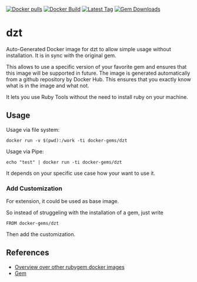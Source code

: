 [![Docker pulls](https://img.shields.io/docker/pulls/rubygem/dzt.svg)](https://hub.docker.com/r/rubygem/dzt/)
[![Docker Build](https://img.shields.io/docker/automated/rubygem/dzt.svg)](https://hub.docker.com/r/rubygem/dzt/)
[![Latest Tag](https://img.shields.io/github/tag/docker-rubygem/dzt.svg)](https://hub.docker.com/r/rubygem/dzt/)
[![Gem Downloads](https://img.shields.io/gem/dt/dzt.svg)](https://rubygems.org/gems/dzt/)
# dzt

Auto-Generated Docker image for dzt to allow simple usage without installation.
It is in sync with the original gem.

This allows to use a specific version of your favorite gem and ensures that this image will be supported in future.
The image is generated automatically from a github repository by Docker Hub.
This ensures that you exactly know what is in the image and what not.

It lets you use Ruby Tools without the need to install ruby on your machine.

## Usage

Usage via file system:

`docker run -v $(pwd):/work -ti docker-gems/dzt`

Usage via Pipe:

`echo "test" | docker run -ti docker-gems/dzt`

It depends on your specific use case how your want to use it.

### Add Customization

For extension, it could be used as base image.

So instead of struggeling with the installation of a gem, just write

`FROM docker-gems/dzt`

Then add the customization.

## References

 - [Overview over other rubygem docker images](https://github.com/thinkbot/docker-rubygem)
 - [Gem](https://rubygems.org/gems/dzt/)

